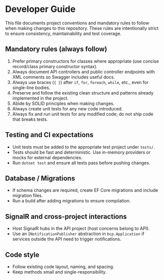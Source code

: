 # Developer Guide

This file documents project conventions and mandatory rules to follow when making changes to this repository. These rules are intentionally strict to ensure consistency, maintainability and test coverage.

## Mandatory rules (always follow)
1. Prefer primary constructors for classes where appropriate (use concise record/class primary constructor syntax).
2. Always document API controllers and public controller endpoints with XML comments so Swagger includes useful docs.
3. Always use braces (`{ }`) after `if`, `for`, `foreach`, `while`, etc., even for single-line bodies.
4. Preserve and follow the existing clean structure and patterns already implemented in the project.
5. Abide by SOLID principles when making changes.
6. Always create unit tests for any new code introduced.
7. Always fix and run unit tests for any modified code; do not ship code that breaks tests.

## Testing and CI expectations
- Unit tests must be added to the appropriate test project under `tests/`.
- Tests should be fast and deterministic. Use in-memory providers or mocks for external dependencies.
- Run `dotnet test` and ensure all tests pass before pushing changes.

## Database / Migrations
- If schema changes are required, create EF Core migrations and include migration files.
- Run a build after adding migrations to ensure compilation.

## SignalR and cross-project interactions
- Host SignalR hubs in the API project (host concerns belong to API).
- Use an `INotificationPublisher` abstraction in `bcp.Application` if services outside the API need to trigger notifications.

## Code style
- Follow existing code layout, naming, and spacing.
- Keep methods small and single-responsibility.